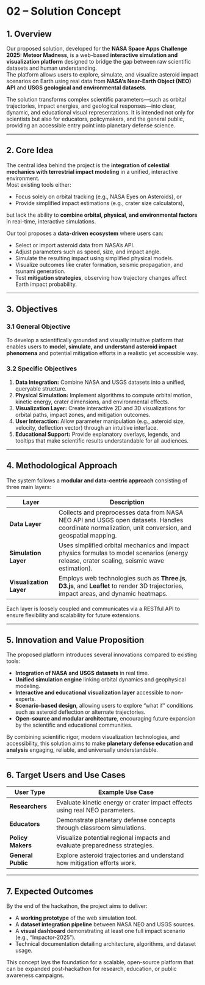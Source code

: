 # 02 – Solution Concept

## 1. Overview

Our proposed solution, developed for the **NASA Space Apps Challenge 2025: Meteor Madness**, is a web-based **interactive simulation and visualization platform** designed to bridge the gap between raw scientific datasets and human understanding.  
The platform allows users to explore, simulate, and visualize asteroid impact scenarios on Earth using real data from **NASA’s Near-Earth Object (NEO) API** and **USGS geological and environmental datasets**.

The solution transforms complex scientific parameters—such as orbital trajectories, impact energies, and geological responses—into clear, dynamic, and educational visual representations. It is intended not only for scientists but also for educators, policymakers, and the general public, providing an accessible entry point into planetary defense science.

---

## 2. Core Idea

The central idea behind the project is the **integration of celestial mechanics with terrestrial impact modeling** in a unified, interactive environment.  
Most existing tools either:
- Focus solely on orbital tracking (e.g., NASA Eyes on Asteroids), or  
- Provide simplified impact estimations (e.g., crater size calculators),  

but lack the ability to **combine orbital, physical, and environmental factors** in real-time, interactive simulations.

Our tool proposes a **data-driven ecosystem** where users can:
- Select or import asteroid data from NASA’s API.  
- Adjust parameters such as speed, size, and impact angle.  
- Simulate the resulting impact using simplified physical models.  
- Visualize outcomes like crater formation, seismic propagation, and tsunami generation.  
- Test **mitigation strategies**, observing how trajectory changes affect Earth impact probability.

---

## 3. Objectives

### 3.1 General Objective
To develop a scientifically grounded and visually intuitive platform that enables users to **model, simulate, and understand asteroid impact phenomena** and potential mitigation efforts in a realistic yet accessible way.

### 3.2 Specific Objectives
1. **Data Integration:** Combine NASA and USGS datasets into a unified, queryable structure.  
2. **Physical Simulation:** Implement algorithms to compute orbital motion, kinetic energy, crater dimensions, and environmental effects.  
3. **Visualization Layer:** Create interactive 2D and 3D visualizations for orbital paths, impact zones, and mitigation outcomes.  
4. **User Interaction:** Allow parameter manipulation (e.g., asteroid size, velocity, deflection vector) through an intuitive interface.  
5. **Educational Support:** Provide explanatory overlays, legends, and tooltips that make scientific results understandable for all audiences.

---

## 4. Methodological Approach

The system follows a **modular and data-centric approach** consisting of three main layers:

| Layer | Description |
|--------|--------------|
| **Data Layer** | Collects and preprocesses data from NASA NEO API and USGS open datasets. Handles coordinate normalization, unit conversion, and geospatial mapping. |
| **Simulation Layer** | Uses simplified orbital mechanics and impact physics formulas to model scenarios (energy release, crater scaling, seismic wave estimation). |
| **Visualization Layer** | Employs web technologies such as **Three.js**, **D3.js**, and **Leaflet** to render 3D trajectories, impact areas, and dynamic heatmaps. |

Each layer is loosely coupled and communicates via a RESTful API to ensure flexibility and scalability for future extensions.

---

## 5. Innovation and Value Proposition

The proposed platform introduces several innovations compared to existing tools:

- **Integration of NASA and USGS datasets** in real time.  
- **Unified simulation engine** linking orbital dynamics and geophysical modeling.  
- **Interactive and educational visualization layer** accessible to non-experts.  
- **Scenario-based design**, allowing users to explore “what if” conditions such as asteroid deflection or alternate trajectories.  
- **Open-source and modular architecture**, encouraging future expansion by the scientific and educational communities.

By combining scientific rigor, modern visualization technologies, and accessibility, this solution aims to make **planetary defense education and analysis** engaging, reliable, and universally understandable.

---

## 6. Target Users and Use Cases

| User Type | Example Use Case |
|------------|------------------|
| **Researchers** | Evaluate kinetic energy or crater impact effects using real NEO parameters. |
| **Educators** | Demonstrate planetary defense concepts through classroom simulations. |
| **Policy Makers** | Visualize potential regional impacts and evaluate preparedness strategies. |
| **General Public** | Explore asteroid trajectories and understand how mitigation efforts work. |

---

## 7. Expected Outcomes

By the end of the hackathon, the project aims to deliver:
- A **working prototype** of the web simulation tool.  
- A **dataset integration pipeline** between NASA NEO and USGS sources.  
- A **visual dashboard** demonstrating at least one full impact scenario (e.g., “Impactor-2025”).  
- Technical documentation detailing architecture, algorithms, and dataset usage.

This concept lays the foundation for a scalable, open-source platform that can be expanded post-hackathon for research, education, or public awareness campaigns.

